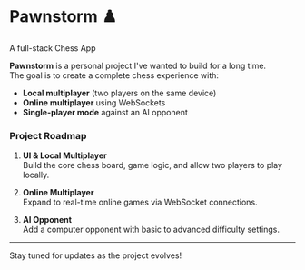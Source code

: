 # Pawnstorm ♟️

A full-stack Chess App

**Pawnstorm** is a personal project I've wanted to build for a long time.  
The goal is to create a complete chess experience with:

- **Local multiplayer** (two players on the same device)
- **Online multiplayer** using WebSockets
- **Single-player mode** against an AI opponent

### Project Roadmap

1. **UI & Local Multiplayer**  
   Build the core chess board, game logic, and allow two players to play locally.

2. **Online Multiplayer**  
   Expand to real-time online games via WebSocket connections.

3. **AI Opponent**  
   Add a computer opponent with basic to advanced difficulty settings.

---

Stay tuned for updates as the project evolves!

